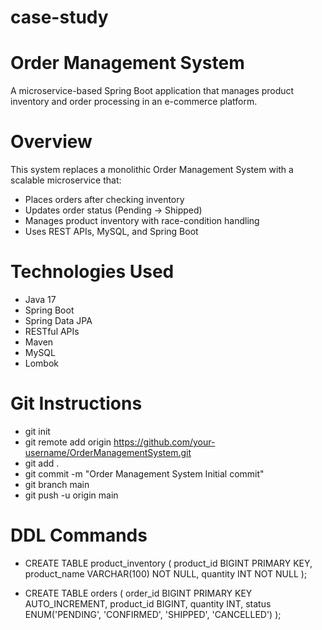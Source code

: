 # case-study

# Order Management System
A microservice-based Spring Boot application that manages product inventory and order processing in an e-commerce platform.

# Overview
This system replaces a monolithic Order Management System with a scalable microservice that:
- Places orders after checking inventory
- Updates order status (Pending → Shipped)
- Manages product inventory with race-condition handling
- Uses REST APIs, MySQL, and Spring Boot

# Technologies Used
- Java 17
- Spring Boot
- Spring Data JPA
- RESTful APIs
- Maven
- MySQL
- Lombok

# Git Instructions
- git init
- git remote add origin https://github.com/your-username/OrderManagementSystem.git
- git add .
- git commit -m "Order Management System Initial commit"
- git branch main
- git push -u origin main

# DDL Commands
- CREATE TABLE product_inventory (
    product_id BIGINT PRIMARY KEY,
    product_name VARCHAR(100) NOT NULL,
    quantity INT NOT NULL
);

- CREATE TABLE orders (
    order_id BIGINT PRIMARY KEY AUTO_INCREMENT,
    product_id BIGINT,
    quantity INT,
    status ENUM('PENDING', 'CONFIRMED', 'SHIPPED', 'CANCELLED')
);
